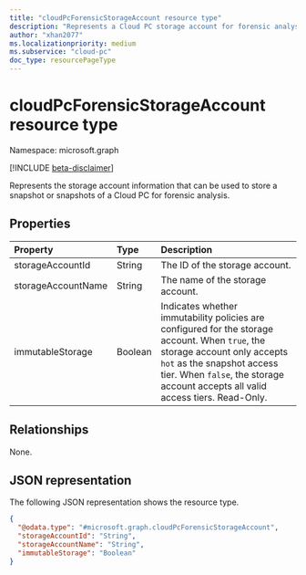 ```yaml
---
title: "cloudPcForensicStorageAccount resource type"
description: "Represents a Cloud PC storage account for forensic analysis."
author: "xhan2077"
ms.localizationpriority: medium
ms.subservice: "cloud-pc"
doc_type: resourcePageType
---
```


# cloudPcForensicStorageAccount resource type

Namespace: microsoft.graph

[!INCLUDE [beta-disclaimer](../../includes/beta-disclaimer.md)]

Represents the storage account information that can be used to store a snapshot or snapshots of a Cloud PC for forensic analysis.

## Properties
|Property|Type|Description|
|:---|:---|:---|
|storageAccountId|String|The ID of the storage account.|
|storageAccountName|String|The name of the storage account.|
|immutableStorage|Boolean|Indicates whether immutability policies are configured for the storage account. When `true`, the storage account only accepts `hot` as the snapshot access tier. When `false`, the storage account accepts all valid access tiers. Read-Only.|

## Relationships
None.

## JSON representation
The following JSON representation shows the resource type.
<!-- {
  "blockType": "resource",
  "keyProperty": "storageAccountId",
  "@odata.type": "microsoft.graph.cloudPcForensicStorageAccount",
  "baseType": "microsoft.graph.entity",
  "openType": false
}
-->
``` json
{
  "@odata.type": "#microsoft.graph.cloudPcForensicStorageAccount",
  "storageAccountId": "String",
  "storageAccountName": "String",
  "immutableStorage": "Boolean"
}
```
